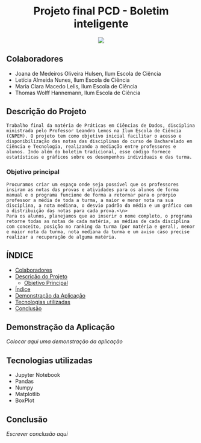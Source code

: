 <h1 align='center'> Projeto final PCD - Boletim inteligente </h1>

<p align="center">
<img loading="lazy" src="http://img.shields.io/static/v1?label=STATUS&message=EM%20DESENVOLVIMENTO&color=GREEN&style=for-the-badge"/>
</p>

## Colaboradores
* Joana de Medeiros Oliveira Hulsen, Ilum Escola de Ciência
* Letícia Almeida Nunes, Ilum Escola de Ciência
* Maria Clara Macedo Lelis, Ilum Escola de Ciência
* Thomas Wolff Hannemann, Ilum Escola de Ciência

## Descrição do Projeto
    Trabalho final da matéria de Práticas em Ciências de Dados, disciplina ministrada pelo Professor Leandro Lemos na Ilum Escola de Ciência (CNPEM). O projeto tem como objetivo inicial facilitar o acesso e disponibilização das notas das disciplinas do curso de Bacharelado em Ciência e Tecnologia, realizando a mediação entre professores e alunos. Indo além do boletim tradicional, esse código fornece estatísticas e gráficos sobre os desempenhos individuais e das turma.

### Objetivo principal
    Procuramos criar um espaço onde seja possível que os professores insiram as notas das provas e atividades para os alunos de forma manual e o programa funcione de forma a retornar para o prórpio professor a média de toda a turma, a maior e menor nota na sua disciplina, a nota mediana, o desvio padrão da média e um gráfico com a distribuição das notas para cada prova.<\n>
    Para os alunos, planejamos que ao inserir o nome completo, o programa retorne todas as notas de cada matéria, as médias de cada disciplina com conceito, posição no ranking da turma (por matéria e geral), menor e maior nota da turma, nota mediana da turma e um aviso caso precise realizar a recuperação de alguma matéria.

## ÍNDICE
* [Colaboradores](#colaboradores)
* [Descrição do Projeto](#descrição-do-projeto)
  - [Objetivo Principal](#objetivo-principal)
* [Índice](#índice)
* [Demonstração da Aplicação](#demonstração-da-aplicação)
* [Tecnologias utilizadas](#tecnologias-utilizadas)
* [Conclusão](#conclusão)

## Demonstração da Aplicação
_Colocar aqui uma demonstração da aplicação_ 

## Tecnologias utilizadas
* Jupyter Notebook
* Pandas
* Numpy
* Matplotlib
* BoxPlot

## Conclusão
_Escrever conclusão aqui_

